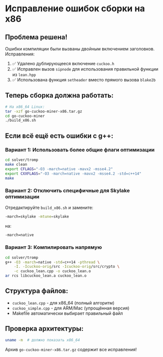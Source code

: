# Исправление ошибок сборки на x86

## Проблема решена!

Ошибки компиляции были вызваны двойным включением заголовков. Исправления:

1. ✅ Удалено дублирующееся включение `cuckoo.h`
2. ✅ Исправлен вызов `sipnode` для использования правильной функции из `lean.hpp`
3. ✅ Использована функция `setheader` вместо прямого вызова `blake2b`

## Теперь сборка должна работать:

```bash
# На x86_64 Linux:
tar -xzf go-cuckoo-miner-x86.tar.gz
cd go-cuckoo-miner
./build_x86.sh
```

## Если всё ещё есть ошибки с g++:

### Вариант 1: Использовать более общие флаги оптимизации
```bash
cd solver/tromp
make clean
export CFLAGS="-O3 -march=native -mavx2 -msse4.2"
export CXXFLAGS="-O3 -march=native -mavx2 -msse4.2 -std=c++14"
make
```

### Вариант 2: Отключить специфичные для Skylake оптимизации
Отредактируйте `build_x86.sh` и замените:
```bash
-march=skylake -mtune=skylake
```
на:
```bash
-march=native
```

### Вариант 3: Компилировать напрямую
```bash
cd solver/tromp
g++ -O3 -march=native -std=c++14 -pthread \
    -I. -Icuckoo-orig/src -Icuckoo-orig/src/crypto \
    -c cuckoo_lean.cpp -o cuckoo_lean.o
ar rcs libcuckoo_lean.a cuckoo_lean.o
```

## Структура файлов:

- `cuckoo_lean.cpp` - для x86_64 (полный алгоритм)
- `cuckoo_simple.cpp` - для ARM/Mac (упрощённая версия)
- Makefile автоматически выбирает правильный файл

## Проверка архитектуры:
```bash
uname -m  # должно показать x86_64
```

Архив `go-cuckoo-miner-x86.tar.gz` содержит все исправления!
